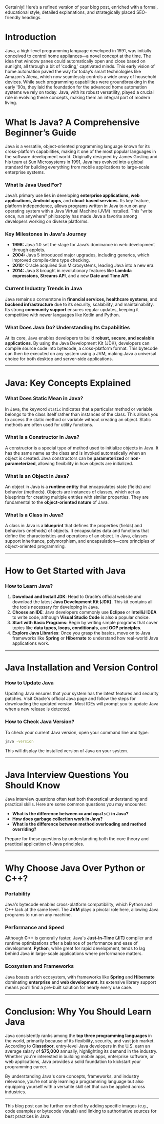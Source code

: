 Certainly! Here’s a refined version of your blog post, enriched with a formal, educational style, detailed explanations, and strategically placed SEO-friendly headings.
# Introduction

Java, a high-level programming language developed in 1991, was initially conceived to control home appliances—a novel concept at the time. The idea that window panes could automatically open and close based on sunlight, all through a bit of 'coding,' captivated minds. This early vision of home automation paved the way for today’s smart technologies like Amazon's Alexa, which now seamlessly controls a wide array of household devices. While such programming capabilities were groundbreaking in the early '90s, they laid the foundation for the advanced home automation systems we rely on today. Java, with its robust versatility, played a crucial role in evolving these concepts, making them an integral part of modern living.

# What Is Java? A Comprehensive Beginner’s Guide

Java is a versatile, object-oriented programming language known for its cross-platform capabilities, making it one of the most popular languages in the software development world. Originally designed by James Gosling and his team at Sun Microsystems in 1991, Java has evolved into a global standard for building everything from mobile applications to large-scale enterprise systems.

### What Is Java Used For?
Java’s primary use lies in developing **enterprise applications, web applications, Android apps**, and **cloud-based services**. Its key feature, platform independence, allows programs written in Java to run on any operating system with a Java Virtual Machine (JVM) installed. This "write once, run anywhere" philosophy has made Java a favorite among developers working on diverse platforms.

### Key Milestones in Java's Journey
- **1996:** Java 1.0 set the stage for Java’s dominance in web development through applets.
- **2004:** Java 5 introduced major upgrades, including generics, which improved compile-time type checking.
- **2010:** Oracle acquired Sun Microsystems, leading Java into a new era.
- **2014:** Java 8 brought in revolutionary features like **Lambda expressions**, **Streams API**, and a new **Date and Time API**.

### Current Industry Trends in Java
Java remains a cornerstone in **financial services, healthcare systems**, and **backend infrastructure** due to its security, scalability, and maintainability. Its strong **community support** ensures regular updates, keeping it competitive with newer languages like Kotlin and Python.

### What Does Java Do? Understanding Its Capabilities
At its core, Java enables developers to build **robust, secure, and scalable applications**. By using the Java Development Kit (JDK), developers can compile source code into bytecode, a cross-platform format. This bytecode can then be executed on any system using a JVM, making Java a universal choice for both desktop and server-side applications.

---

# Java: Key Concepts Explained

### What Does Static Mean in Java?
In Java, the keyword `static` indicates that a particular method or variable belongs to the class itself rather than instances of the class. This allows you to access the static method or variable without creating an object. Static methods are often used for utility functions.

### What Is a Constructor in Java?
A constructor is a special type of method used to initialize objects in Java. It has the same name as the class and is invoked automatically when an object is created. Java constructors can be **parameterized** or **non-parameterized**, allowing flexibility in how objects are initialized.

### What Is an Object in Java?
An object in Java is a **runtime entity** that encapsulates state (fields) and behavior (methods). Objects are instances of classes, which act as blueprints for creating multiple entities with similar properties. They are fundamental to the **object-oriented nature** of Java.

### What Is a Class in Java?
A class in Java is a **blueprint** that defines the properties (fields) and behaviors (methods) of objects. It encapsulates data and functions that define the characteristics and operations of an object. In Java, classes support inheritance, polymorphism, and encapsulation—core principles of object-oriented programming.

---

# How to Get Started with Java

### How to Learn Java?
1. **Download and Install JDK**: Head to Oracle’s official website and download the latest **Java Development Kit (JDK)**. This kit contains all the tools necessary for developing in Java.
2. **Choose an IDE**: Java developers commonly use **Eclipse** or **IntelliJ IDEA** to write code, although **Visual Studio Code** is also a popular choice.
3. **Start with Basic Programs**: Begin by writing simple programs that cover topics like **data types, loops, conditionals**, and **OOP principles**.
4. **Explore Java Libraries**: Once you grasp the basics, move on to Java frameworks like **Spring** or **Hibernate** to understand how real-world Java applications work.

---

# Java Installation and Version Control

### How to Update Java
Updating Java ensures that your system has the latest features and security patches. Visit Oracle's official Java page and follow the steps for downloading the updated version. Most IDEs will prompt you to update Java when a new release is detected.

### How to Check Java Version?
To check your current Java version, open your command line and type:
```bash
java -version
```
This will display the installed version of Java on your system.

---

# Java Interview Questions You Should Know

Java interview questions often test both theoretical understanding and practical skills. Here are some common questions you may encounter:

- **What is the difference between `==` and `equals()` in Java?**
- **How does garbage collection work in Java?**
- **What is the difference between method overloading and method overriding?**

Prepare for these questions by understanding both the core theory and practical application of Java principles.

---

# Why Choose Java Over Python or C++?

### Portability
Java's bytecode enables cross-platform compatibility, which Python and C++ lack at the same level. The **JVM** plays a pivotal role here, allowing Java programs to run on any machine.

### Performance and Speed
Although **C++** is generally faster, Java's **Just-In-Time (JIT)** compiler and runtime optimizations offer a balance of performance and ease of development. **Python**, while great for rapid development, tends to lag behind Java in large-scale applications where performance matters.

### Ecosystem and Frameworks
Java boasts a rich ecosystem, with frameworks like **Spring** and **Hibernate** dominating **enterprise** and **web development**. Its extensive library support means you’ll find a pre-built solution for nearly every use case.

---

# Conclusion: Why You Should Learn Java

Java consistently ranks among the **top three programming languages** in the world, primarily because of its flexibility, security, and vast job market. According to **Glassdoor**, entry-level Java developers in the U.S. earn an average salary of **$75,000** annually, highlighting its demand in the industry. Whether you're interested in building mobile apps, enterprise software, or web applications, Java provides a solid foundation to kickstart your programming career.

By understanding Java's core concepts, frameworks, and industry relevance, you’re not only learning a programming language but also equipping yourself with a versatile skill set that can be applied across industries. 

---

This blog post can be further enriched by adding specific images (e.g., code examples or bytecode visuals) and linking to authoritative sources for best practices in Java.
